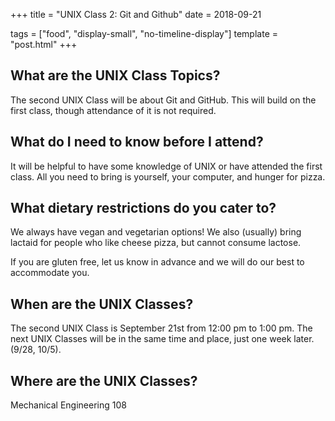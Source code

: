 +++
title = "UNIX Class 2: Git and Github"
date = 2018-09-21

tags = ["food", "display-small", "no-timeline-display"]
template = "post.html"
+++

<!-- more -->

## What are the UNIX Class Topics?

The second UNIX Class will be about Git and GitHub. This will build on the first class, though attendance of it is not required.

## What do I need to know before I attend?

It will be helpful to have some knowledge of UNIX or have attended the first class. All you need to bring is yourself, your computer, and hunger for pizza. 

## What dietary restrictions do you cater to?

We always have vegan and vegetarian options! We also (usually) bring lactaid for people who like cheese pizza, but cannot consume lactose. 

If you are gluten free, let us know in advance and we will do our best to accommodate you.

## When are the UNIX Classes?
The second UNIX Class is September 21st from 12:00 pm to 1:00 pm. The next UNIX Classes will be in the same time and place, just one week later. (9/28, 10/5).

## Where are the UNIX Classes?
Mechanical Engineering 108
